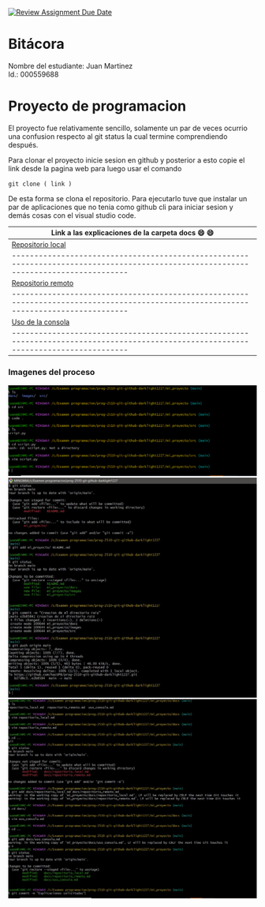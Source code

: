 [![Review Assignment Due Date](https://classroom.github.com/assets/deadline-readme-button-22041afd0340ce965d47ae6ef1cefeee28c7c493a6346c4f15d667ab976d596c.svg)](https://classroom.github.com/a/3WK28ho-)
# Bitácora
Nombre del estudiante: Juan Martinez  
Id.: 000559688

# Proyecto de programacion
El proyecto fue relativamente sencillo, solamente un par de veces ocurrio una confusion respecto al git status la cual termine comprendiendo después.

 Para clonar el proyecto inicie sesion en github y posterior a esto copie el link desde la pagina web para luego usar el comando
 ```
 git clone ( link )
```
 De esta forma se clona el repositorio.
 Para ejecutarlo tuve que instalar un par de aplicaciones que no tenia como github cli para iniciar sesion y demás cosas con el visual studio code.

| Link a las explicaciones de la carpeta docs :smile: :smile:
|------------------------------------------------------------------------------------------------------------------------------------|
| [Repositorio local](https://github.com/hacUPB/prog-2510-git-github-darklight1227/blob/main/mi_proyecto/docs/repositorio_local.md)  |
|------------------------------------------------------------------------------------------------------------------------------------|
| [Repositorio remoto](https://github.com/hacUPB/prog-2510-git-github-darklight1227/blob/main/mi_proyecto/docs/repositorio_remoto.md)|
|------------------------------------------------------------------------------------------------------------------------------------|
| [Uso de la consola](https://github.com/hacUPB/prog-2510-git-github-darklight1227/blob/main/mi_proyecto/docs/uso_consola.md)        |
|------------------------------------------------------------------------------------------------------------------------------------|

### Imagenes del proceso

![Imagen de la creacion del archivo py](./mi_proyecto/images/creacion_python.PNG)
![Imagen de la creacion de las carpetas](./mi_proyecto/images/carpetas.jpg)
![Imagen de cuando se realizaron las respuestas](./mi_proyecto/images/respuestas.jpg)
